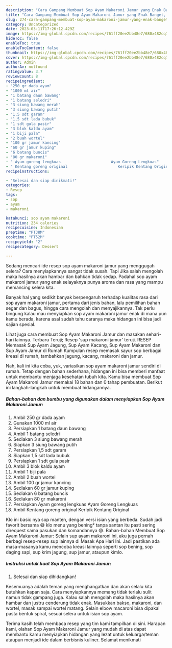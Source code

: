 ```yaml
---
description: "Cara Gampang Membuat Sop Ayam Makaroni Jamur yang Enak Banget, Buat Buka Puasa Bisa Manjain Lidah"
title: "Cara Gampang Membuat Sop Ayam Makaroni Jamur yang Enak Banget, Buat Buka Puasa Bisa Manjain Lidah"
slug: 274-cara-gampang-membuat-sop-ayam-makaroni-jamur-yang-enak-banget-buat-buka-puasa-bisa-manjain-lidah
category: Uncategorized
date: 2023-03-11T17:26:12.429Z
image: https://img-global.cpcdn.com/recipes/761ff20ee2bb48e7/680x482cq70/sop-ayam-makaroni-jamur-foto-resep-utama.jpg
hideToc: false
enableToc: true
enableTocContent: false
thumbnail: https://img-global.cpcdn.com/recipes/761ff20ee2bb48e7/680x482cq70/sop-ayam-makaroni-jamur-foto-resep-utama.jpg
cover: https://img-global.cpcdn.com/recipes/761ff20ee2bb48e7/680x482cq70/sop-ayam-makaroni-jamur-foto-resep-utama.jpg
author: Admin
authorAv: notfound
ratingvalue: 3.7
reviewcount: 8
recipeingredient:
- "250 gr dada ayam"
- "1000 ml air"
- "1 batang daun bawang"
- "1 batang seledri"
- "3 siung bawang merah"
- "3 siung bawang putih"
- "1,5 sdt garam"
- "1,5 sdt lada bubuk"
- "1 sdt gula pasir"
- "3 blok kaldu ayam"
- "1 biji pala"
- "2 buah wortel"
- "100 gr jamur kancing"
- "60 gr jamur kuping"
- "6 batang buncis"
- "80 gr makaroni"
- " Ayam goreng lengkuas                      Ayam Goreng Lengkuas"
- " Kentang goreng original                      Keripik Kentang Original"
recipeinstructions:

- "Selesai dan siap dinikmati!"
categories:
- Resep
tags:
- sop
- ayam
- makaroni

katakunci: sop ayam makaroni 
nutrition: 234 calories
recipecuisine: Indonesian
preptime: "PT38M"
cooktime: "PT52M"
recipeyield: "2"
recipecategory: Dessert

---
```



Sedang mencari ide resep sop ayam makaroni jamur yang menggugah selera? Cara menyiapkannya sangat tidak susah. Tapi Jika salah mengolah maka hasilnya akan hambar dan bahkan tidak sedap. Padahal sop ayam makaroni jamur yang enak selayaknya punya aroma dan rasa yang mampu memancing selera kita.


Banyak hal yang sedikit banyak berpengaruh terhadap kualitas rasa dari sop ayam makaroni jamur, pertama dari jenis bahan, lalu pemilihan bahan segar dan bagus, hingga cara mengolah dan menyajikannya. Tak perlu bingung kalau mau menyiapkan sop ayam makaroni jamur enak di mana pun kamu berada, karena asal sudah tahu caranya maka hidangan ini bisa jadi sajian spesial.

Lihat juga cara membuat Sop Ayam Makaroni Jamur dan masakan sehari-hari lainnya. Terbaru Teruji; Resep &#39;sup makaroni jamur&#39; teruji. RESEP Memasak Sup Ayam Jagung, Sup Ayam Kacang, Sup Ayam Makaroni dan Sup Ayam Jamur di Rumah Kumpulan resep memasak sayur sop berbagai kreasi di rumah, tambahkan jagung, kacang, makaroni dan jamur.


Nah, kali ini kita coba, yuk, variasikan sop ayam makaroni jamur sendiri di rumah. Tetap dengan bahan sederhana, hidangan ini bisa memberi manfaat untuk membantu menjaga kesehatan tubuh kita. Kamu bisa membuat Sop Ayam Makaroni Jamur memakai 18 bahan dan 0 tahap pembuatan. Berikut ini langkah-langkah untuk membuat hidangannya.

<!--inarticleads1-->

##### Bahan-bahan dan bumbu yang digunakan dalam menyiapkan Sop Ayam Makaroni Jamur:

1. Ambil 250 gr dada ayam
1. Gunakan 1000 ml air
1. Persiapkan 1 batang daun bawang
1. Ambil 1 batang seledri
1. Sediakan 3 siung bawang merah
1. Siapkan 3 siung bawang putih
1. Persiapkan 1,5 sdt garam
1. Siapkan 1,5 sdt lada bubuk
1. Persiapkan 1 sdt gula pasir
1. Ambil 3 blok kaldu ayam
1. Ambil 1 biji pala
1. Ambil 2 buah wortel
1. Ambil 100 gr jamur kancing
1. Sediakan 60 gr jamur kuping
1. Sediakan 6 batang buncis
1. Sediakan 80 gr makaroni
1. Persiapkan  Ayam goreng lengkuas                      Ayam Goreng Lengkuas
1. Ambil  Kentang goreng original                      Keripik Kentang Original


Klo ini basic nya sop manten, dengan versi isian yang berbeda. Sudah jadi favorit bersama 😅 klo menu yang bening² tanpa santan itu pasti sering direquest sama pasukan dan komandannya 😅. Bahan-bahan Membuat Sop Ayam Makaroni Jamur: Selain sup ayam makaroni ini, aku juga pernah berbagi resep-resep sup lainnya di Masak Apa Hari Ini. Jadi pastikan ada masa-masanya kamu mencoba kreasi lainnya seperti sop bening, sop daging sapi, sup krim jagung, sup jamur, ataupun kimlo. 

<!--inarticleads2-->

##### Instruksi untuk buat Sop Ayam Makaroni Jamur:


1. Selesai dan siap dihidangkan!

Kesemuanya adalah teman yang menghangatkan dan akan selalu kita butuhkan kapan saja. Cara menyiapkannya memang tidak terlalu sulit namun tidak gampang juga. Kalau salah mengolah maka hasilnya akan hambar dan justru cenderung tidak enak. Masukkan bakso, makaroni, dan wortel, masak sampai wortel matang. Selain elbow macaroni bisa dipakai pasta bentuk spiral, sesuai selera untuk isian sop ayam. 

Terima kasih telah membaca resep yang tim kami tampilkan di sini. Harapan kami, olahan Sop Ayam Makaroni Jamur yang mudah di atas dapat membantu kamu menyiapkan hidangan yang lezat untuk keluarga/teman ataupun menjadi ide dalam berbisnis kuliner. Selamat menikmati
